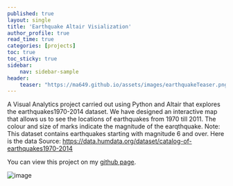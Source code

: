 ```yaml
---
published: true
layout: single
title: 'Earthquake Altair Visialization'
author_profile: true
read_time: true
categories: [projects]
toc: true
toc_sticky: true
sidebar:
    nav: sidebar-sample
header:
    teaser: "https://ma649.github.io/assets/images/earthquakeTeaser.png"
---
```


A Visual Analytics project carried out using Python and Altair that explores the earthquakes1970-2014 dataset. We have designed an interactive map that allows us to see the locations of earthquakes from 1970 till 2011.
The colour and size of marks indicate the magnitude of the earqthquake.  Note: This dataset contains earthquakes starting with magnitude 6 and over. Here is the data Source: https://data.humdata.org/dataset/catalog-of-earthquakes1970-2014

You can view this project on my [github page](https://github.com/ma649/EarthquakeVisualization).

![image](https://ma649.github.io/assets/images/earthquakeTeaser.png)


